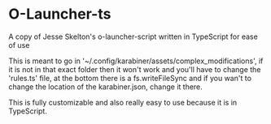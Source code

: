 # O-Launcher-ts

A copy of Jesse Skelton's o-launcher-script written in TypeScript for ease of use

This is meant to go in '~/.config/karabiner/assets/complex_modifications',
if it is not in that exact folder then it won't work and you'll have to change the 'rules.ts' file,
at the bottom there is a fs.writeFileSync and if you wan't to change the location of the karabiner.json, change it there.

This is fully customizable and also really easy to use because it is in TypeScript.